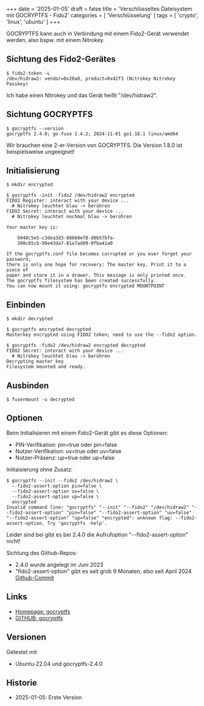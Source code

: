 +++
date = '2025-01-05'
draft = false
title = 'Verschlüsseltes Dateisystem mit GOCRYPTFS - Fido2'
categories = [ 'Verschlüsselung' ]
tags = [ 'crypto', 'linux', 'ubuntu' ]
+++

<!--Verschlüsseltes Dateisystem mit GOCRYPTFS - Fido2-->
<!--=================================================-->

GOCRYPTFS kann auch in Verbindung mit einem
Fido2-Gerät verwendet werden, also bspw.
mit einem Nitrokey.

<!--more-->

Sichtung des Fido2-Gerätes
--------------------------

```
$ fido2-token -L 
/dev/hidraw2: vendor=0x20a0, product=0x42f3 (Nitrokey Nitrokey Passkey)
```

Ich habe einen Nitrokey und das Gerät heißt "/dev/hidraw2".

Sichtung GOCRYPTFS
------------------

```
$ gocryptfs --version
gocryptfs 2.4.0; go-fuse 2.4.2; 2024-11-01 go1.18.1 linux/amd64
```

Wir brauchen eine 2-er-Version von GOCRYPTFS. Die Version 1.8.0 ist
beispielsweise ungeeignet!

Initialisierung
---------------

```
$ mkdir encrypted

$ gocryptfs -init -fido2 /dev/hidraw2 encrypted
FIDO2 Register: interact with your device ...
  # Nitrokey leuchtet blau -> berühren
FIDO2 Secret: interact with your device ...
  # Nitrokey leuchtet nochmal blau -> berühren

Your master key is:

    b948c5e5-c3dea3d3-88660ef8-d0b57bfa-
    390c65cb-98e43da7-81a7ad09-0fba41a0

If the gocryptfs.conf file becomes corrupted or you ever forget your password,
there is only one hope for recovery: The master key. Print it to a piece of
paper and store it in a drawer. This message is only printed once.
The gocryptfs filesystem has been created successfully.
You can now mount it using: gocryptfs encrypted MOUNTPOINT
```

Einbinden
---------

```
$ mkdir decrypted

$ gocryptfs encrypted decrypted
Masterkey encrypted using FIDO2 token; need to use the --fido2 option.

$ gocryptfs -fido2 /dev/hidraw2 encrypted decrypted
FIDO2 Secret: interact with your device ...
  # Nitrokey leuchtet blau -> berühren
Decrypting master key
Filesystem mounted and ready.
```

Ausbinden
---------

```
$ fusermount -u decrypted
```

Optionen
--------

Beim Initialisieren mit einem Fido2-Gerät gibt es diese Optionen:

- PIN-Verifikation: pin=true oder pin=false
- Nutzer-Verifikation: uv=true oder uv=false
- Nutzer-Präsenz: up=true oder up=false

Initiaisierung ohne Zusatz:

```
$ gocryptfs --init --fido2 /dev/hidraw2 \
  --fido2-assert-option pin=false \
  --fido2-assert-option uv=false \
  --fido2-assert-option up=false \
  encrypted
Invalid command line: "gocryptfs" "--init" "--fido2" "/dev/hidraw2" "--fido2-assert-option" "pin=false" "--fido2-assert-option" "uv=false" "--fido2-assert-option" "up=false" "encrypted": unknown flag: --fido2-assert-option. Try 'gocryptfs -help'.
```

Leider sind bei gibt es bei 2.4.0 die Aufrufoption "--fido2-assert-option" nicht!

Sichtung des Github-Repos:

- 2.4.0 wurde angelegt im Juni 2023
- "fido2-assert-option" gibt es seit grob 9 Monaten, also seit April 2024
  [Github-Commit](https://github.com/rfjakob/gocryptfs/commit/4b6b9553c4a2e14fd809754f6bf187957ff3cdfd)

Links
-----

- [Homepage: gocryptfs](https://nuetzlich.net/gocryptfs/)
- [GITHUB: gocryptfs](https://github.com/rfjakob/gocryptfs)

Versionen
---------

Getestet mit

- Ubuntu-22.04 und gocryptfs-2.4.0

Historie
--------

- 2025-01-05: Erste Version
